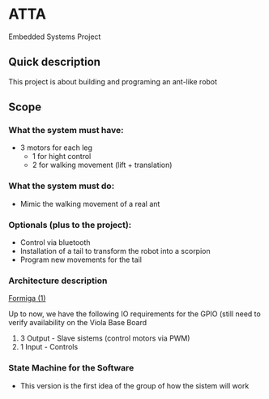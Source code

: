# ATTA
Embedded Systems Project

## Quick description
This project is about building and programing an ant-like robot

## Scope

### What the system must have:
- 3 motors for each leg
  - 1 for hight control
  - 2 for walking movement (lift + translation)

### What the system must do:
- Mimic the walking movement of a real ant

### Optionals (plus to the project):
- Control via bluetooth
- Installation of a tail to transform the robot into a scorpion
- Program new movements for the tail

### Architecture description
[Formiga (1)](https://user-images.githubusercontent.com/90531157/166229994-a4a08714-84fe-4515-930b-5301fd704b52.jpg)

Up to now,  we have the following IO requirements for the GPIO (still need to verify availability on the Viola Base Board
  1. 3 Output - Slave sistems (control motors via PWM)
  2. 1 Input - Controls

### State Machine for the Software

- This version is the first idea of the group of how the sistem will work
